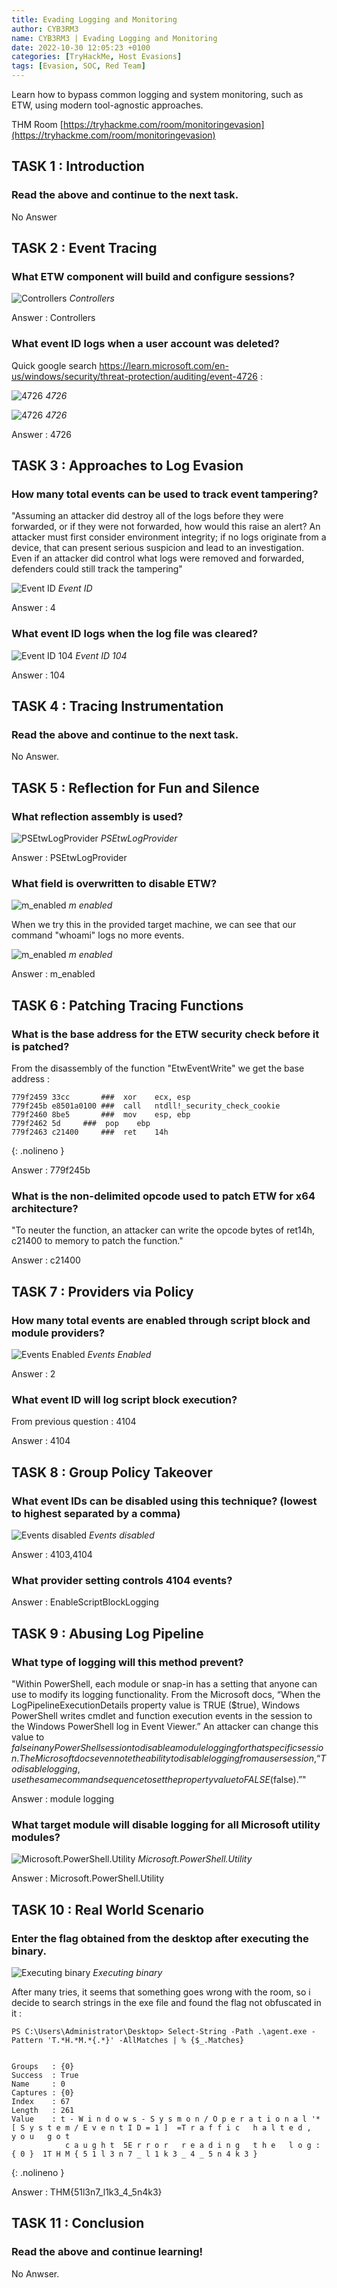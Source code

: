 ```yaml
---
title: Evading Logging and Monitoring
author: CYB3RM3
name: CYB3RM3 | Evading Logging and Monitoring
date: 2022-10-30 12:05:23 +0100
categories: [TryHackMe, Host Evasions]
tags: [Evasion, SOC, Red Team]
---
```


Learn how to bypass common logging and system monitoring, such as ETW, using modern tool-agnostic approaches.

THM Room [https://tryhackme.com/room/monitoringevasion](https://tryhackme.com/room/monitoringevasion)


## TASK 1 : Introduction
### Read the above and continue to the next task.
No Answer

## TASK 2 : Event Tracing
### What ETW component will build and configure sessions? 

![Controllers](/images/thm/monitoringevasion/monitoringevasion_1.png)
_Controllers_

Answer : Controllers

### What event ID logs when a user account was deleted?
Quick google search <https://learn.microsoft.com/en-us/windows/security/threat-protection/auditing/event-4726> :

![4726](/images/thm/monitoringevasion/monitoringevasion_2.png)
_4726_

![4726](/images/thm/monitoringevasion/monitoringevasion_3.png)
_4726_

Answer : 4726

## TASK 3 : Approaches to Log Evasion
###  How many total events can be used to track event tampering?  

 "Assuming an attacker did destroy all of the logs before they were forwarded, or if they were not forwarded, how would this raise an alert? An attacker must first consider environment integrity; if no logs originate from a device, that can present serious suspicion and lead to an investigation. Even if an attacker did control what logs were removed and forwarded, defenders could still track the tampering"

![Event ID](/images/thm/monitoringevasion/monitoringevasion_4.png)
_Event ID_

Answer : 4

### What event ID logs when the log file was cleared?

![Event ID 104](/images/thm/monitoringevasion/monitoringevasion_5.png)
_Event ID 104_

Answer : 104

## TASK 4 : Tracing Instrumentation
### Read the above and continue to the next task. 
No Answer.

## TASK 5 : Reflection for Fun and Silence
### What reflection assembly is used? 

![PSEtwLogProvider](/images/thm/monitoringevasion/monitoringevasion_6.png)
_PSEtwLogProvider_

Answer : PSEtwLogProvider

### What field is overwritten to disable ETW?

![m_enabled](/images/thm/monitoringevasion/monitoringevasion_7.png)
_m enabled_

When we try this in the provided target machine, we can see that our command "whoami" logs no more events.

![m_enabled](/images/thm/monitoringevasion/monitoringevasion_8.png)
_m enabled_

Answer : m_enabled

## TASK 6 : Patching Tracing Functions
### What is the base address for the ETW security check before it is patched? 
From the disassembly of the function "EtwEventWrite" we get the base address :

```console
779f2459 33cc		###  xor	ecx, esp
779f245b e8501a0100	###  call	ntdll!_security_check_cookie
779f2460 8be5		###  mov	esp, ebp
779f2462 5d		###  pop	ebp
779f2463 c21400		###  ret	14h
```
{: .nolineno }

Answer : 779f245b

### What is the non-delimited opcode used to patch ETW for x64 architecture?

 "To neuter the function, an attacker can write the opcode bytes of ret14h, c21400 to memory to patch the function."

Answer : c21400

## TASK 7 : Providers via Policy

### How many total events are enabled through script block and module providers? 

![Events Enabled](/images/thm/monitoringevasion/monitoringevasion_9.png)
_Events Enabled_

Answer : 2

### What event ID will log script block execution?
From previous question : 4104

Answer : 4104

## TASK 8 : Group Policy Takeover
### What event IDs can be disabled using this technique? (lowest to highest separated by a comma) 

![Events disabled](/images/thm/monitoringevasion/monitoringevasion_10.png)
_Events disabled_

Answer : 4103,4104

### What provider setting controls 4104 events?

Answer : EnableScriptBlockLogging

## TASK 9 : Abusing Log Pipeline
### What type of logging will this method prevent? 

 "Within PowerShell, each module or snap-in has a setting that anyone can use to modify its logging functionality. From the Microsoft docs, “When the LogPipelineExecutionDetails property value is TRUE ($true), Windows PowerShell writes cmdlet and function execution events in the session to the Windows PowerShell log in Event Viewer.” An attacker can change this value to $false in any PowerShell session to disable a module logging for that specific session. The Microsoft docs even note the ability to disable logging from a user session, “To disable logging, use the same command sequence to set the property value to FALSE ($false).”"

Answer : module logging

### What target module will disable logging for all Microsoft utility modules?

![Microsoft.PowerShell.Utility](/images/thm/monitoringevasion/monitoringevasion_11.png)
_Microsoft.PowerShell.Utility_

Answer : Microsoft.PowerShell.Utility

## TASK 10 : Real World Scenario
### Enter the flag obtained from the desktop after executing the binary. 

![Executing binary](/images/thm/monitoringevasion/monitoringevasion_12.png)
_Executing binary_

After many tries, it seems that something goes wrong with the room, so i decide to search strings in the exe file and found the flag not obfuscated in it :

```console
PS C:\Users\Administrator\Desktop> Select-String -Path .\agent.exe -Pattern 'T.*H.*M.*{.*}' -AllMatches | % {$_.Matches}


Groups   : {0}
Success  : True
Name     : 0
Captures : {0}
Index    : 67
Length   : 261
Value    : t - W i n d o w s - S y s m o n / O p e r a t i o n a l '* [ S y s t e m / E v e n t I D = 1 ]  =T r a f f i c   h a l t e d ,   y o u   g o t
            c a u g h t  5E r r o r   r e a d i n g   t h e   l o g : { 0 }  1T H M { 5 1 l 3 n 7 _ l 1 k 3 _ 4 _ 5 n 4 k 3 }
```
{: .nolineno }

Answer : THM{51l3n7_l1k3_4_5n4k3}

## TASK 11 : Conclusion   
### Read the above and continue learning! 
No Anwser.